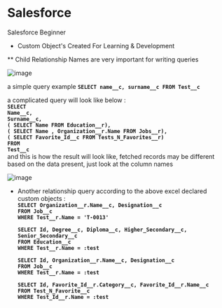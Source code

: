 # Salesforce
Salesforce Beginner

* Custom Object's Created For Learning & Development

 ** Child Relationship Names are very important for writing queries

![image](https://user-images.githubusercontent.com/39646462/145045642-411dc057-2b3c-4246-9f63-b3f71580ac89.png)


a simple query example  <b>`SELECT name__c, surname__c FROM Test__c`</b>

a complicated query will look like below : </br>
<b>
  `SELECT` </br>
     `Name__c,` </br>
	 `Surname__c,` </br>
	 `( SELECT Name FROM Education__r),` </br> 
	 `( SELECT Name , Organization__r.Name FROM Jobs__r),` </br>
	 `( SELECT Favorite_Id__c FROM Tests_N_Favorites__r)` </br>
`FROM` </br>
`Test__c` </b>
</br>
and this is how the result will look like, fetched records may be different based on the data present, just look at the column names

![image](https://user-images.githubusercontent.com/39646462/143824551-bd1aa999-7019-493f-9a7f-5252a6a186d5.png) </br>

* Another relationship query according to the above excel declared custom objects : </br>
  <b>`SELECT Organization__r.Name__c, Designation__c`</br>
	`FROM Job__c`</br> 
	   `WHERE Test__r.Name = 'T-0013'`</b> </br>
  
  <b>`SELECT Id, Degree__c, Diploma__c, Higher_Secondary__c, Senior_Secondary__c ` </br>
          `FROM Education__c` </br>
             `WHERE Test__r.Name = :test `</b> </br>
	   
  <b>`SELECT Id, Organization__r.Name__c, Designation__c` </br>
         `FROM Job__c` </br>
           `WHERE Test__r.Name = :test`</b> </br>
	   
  <b> `SELECT Id, Favorite_Id__r.Category__c, Favorite_Id__r.Name__c` </br>
                          `FROM Test_N_Favorite__c`</br>
                           `WHERE Test_Id__r.Name = :test` </b></br>



